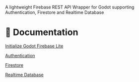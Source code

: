 A lightweight Firebase REST API Wrapper for Godot supporting Authentication, Firestore and Realtime Database

# 📖 Documentation
[Initialize Godot Firebase Lite](https://github.com/LeoClose/godot-firebase-lite/blob/main/addons/godot_firebase_lite/Initialize.md)

[Authentication](https://github.com/LeoClose/godot-firebase-lite/blob/main/addons/godot_firebase_lite/Authentication/Authentication.md)

[Firestore](https://github.com/LeoClose/godot-firebase-lite/blob/main/addons/godot_firebase_lite/Firestore/Firestore.md)

[Realtime Database](https://github.com/LeoClose/godot-firebase-lite/blob/main/addons/godot_firebase_lite/Realtime%20Database/RealtimeDatabase.md)
